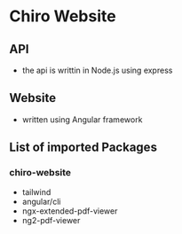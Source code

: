 # Chiro Website

## API
- the api is writtin in Node.js using express

## Website
- written using Angular framework

## List of imported Packages
### chiro-website
- tailwind
- angular/cli
- ngx-extended-pdf-viewer
- ng2-pdf-viewer